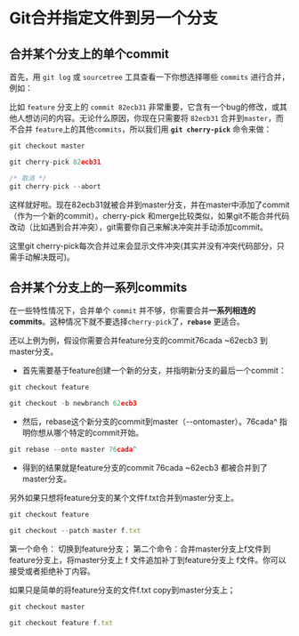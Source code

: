 # Git合并指定文件到另一个分支

## 合并某个分支上的单个commit

首先，用 `git log` 或 `sourcetree` 工具查看一下你想选择哪些 `commits` 进行合并，例如：

比如 `feature` 分支上的 `commit 82ecb31` 非常重要，它含有一个bug的修改，或其他人想访问的内容。无论什么原因，你现在只需要将 `82ecb31` 合并到`master`，而不合并 `feature`上的其他`commits`，所以我们用 **`git cherry-pick`** 命令来做：

````js
git checkout master  

git cherry-pick 82ecb31

/* 取消 */
git cherry-pick --abort
````

这样就好啦。现在82ecb31就被合并到master分支，并在master中添加了commit（作为一个新的commit）。cherry-pick 和merge比较类似，如果git不能合并代码改动（比如遇到合并冲突），git需要你自己来解决冲突并手动添加commit。

这里git cherry-pick每次合并过来会显示文件冲突(其实并没有冲突代码部分，只需手动解决既可)。

## 合并某个分支上的一系列commits

在一些特性情况下，合并单个 `commit` 并不够，你需要合并**一系列相连的commits**。这种情况下就不要选择`cherry-pick`了，**`rebase`** 更适合。

还以上例为例，假设你需要合并feature分支的commit76cada ~62ecb3 到master分支。

* 首先需要基于feature创建一个新的分支，并指明新分支的最后一个commit：

````js
git checkout feature 

git checkout -b newbranch 62ecb3
````
* 然后，rebase这个新分支的commit到master（--ontomaster）。76cada^ 指明你想从哪个特定的commit开始。

````js
git rebase --onto master 76cada^ 
````

* 得到的结果就是feature分支的commit 76cada ~62ecb3 都被合并到了master分支。

另外如果只想将feature分支的某个文件f.txt合并到master分支上。

````js
git checkout feature

git checkout --patch master f.txt
````

第一个命令： 切换到feature分支；
第二个命令：合并master分支上f文件到feature分支上，将master分支上 f 文件追加补丁到feature分支上 f文件。你可以接受或者拒绝补丁内容。

如果只是简单的将feature分支的文件f.txt copy到master分支上；

````js
git checkout master

git checkout feature f.txt
````